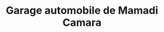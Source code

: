 ---
title: "Garage automobile de Mamadi Camara"
url: /macenta/garage-automobile-de-mamadi-camara/
shop: réparation de voitures
---